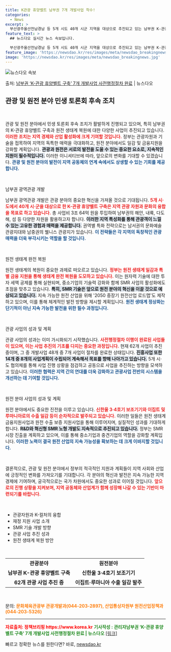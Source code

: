 ```yaml
---
title: K관광 휴양벨트 남부권 7개 개발사업 착수!
categories:
  - News
excerpt: >
  부산광주울산전남경남 등 5개 시도 40개 시군 지역을 대상으로 추진되고 있는 남부권 K-관광 휴양벨트 구축 …
feature_text: >
  ## 뉴스다오 실시간 뉴스 속보입니다.

  부산광주울산전남경남 등 5개 시도 40개 시군 지역을 대상으로 추진되고 있는 남부권 K-관광 휴양벨트 구축 …
feature_image: 'https://newsdao.kr/res/images/meta/newsdao_breakingnews.jpg'
image: 'https://newsdao.kr/res/images/meta/newsdao_breakingnews.jpg'
---
```


![뉴스다오 속보](https://newsdao.kr/res/images/meta/newsdao_breakingnews.jpg)

<p>출처: <a href="https://newsdao.kr/3587" rel="dofollow">남부권 ‘K-관광 휴양벨트 구축’ 7개 개발사업 사전행정절차 완료</a> | 뉴스다오</p>

<h2 data-ke-size="size26">관광 및 원전 분야 민생 토론회 후속 조치</h2>

<p data-ke-size="size16">&nbsp;</p> 

관광 및 원전 분야에서 민생 토론회 후속 조치가 활발하게 진행되고 있으며, 특히 남부권의 K-관광 휴양벨트 구축과 원전 생태계 복원에 대한 다양한 사업이 추진되고 있습니다. <b><span style="color: #ee2323;">이러한 조치는 지역 경제와 산업 활성화에 크게 기여할 것입니다.</span></b> 정부는 관광자원과 기술을 접목하여 지역의 독특한 매력을 극대화하고, 원전 분야에서도 일감 및 금융지원을 강화할 계획입니다. <b><span style="background-color: #21538527;">관광과 원전은 서로의 발전을 도울 수 있는 중요한 요소로, 지속적인 지원이 필수적입니다.</span></b> 이러한 이니셔티브에 따라, 앞으로의 변화를 기대할 수 있겠습니다. <b><span style="color: #1a5490;">관광 및 원전 분야의 발전이 지역 공동체의 연계 속에서도 상생할 수 있는 기회를 제공합니다.</span></b>

<p data-ke-size="size16">&nbsp;</p>

남부권 광역관광 개발

남부권 광역관광 개발은 관광 분야의 중요한 혁신을 가져올 것으로 기대됩니다. <b><span style="color: #ee2323;">5개 시·도에서 40개 시·군을 대상으로 한 K-관광 휴양벨트 구축은 지역 관광 자원과 문화의 융합을 목표로 하고 있습니다.</span></b> 총 사업비 3조 64억 원을 투입하여 남부권의 해안, 내륙, 다도해, 섬 등 다양한 자원을 활용하고자 합니다. <b><span style="background-color: #21538527;">이러한 지역 특성화를 통해 관광객이 느낄 수 있는 고유한 경험과 매력을 제공합니다.</span></b> 권역별 특화 전략으로는 남서권의 문화예술 관광지대와 남중권의 웰니스 관광지가 있습니다. <b><span style="color: #1a5490;">이 전략들은 각 지역의 독창적인 관광 매력을 더욱 부각시키는 역할을 할 것입니다.</span></b>

<p data-ke-size="size16">&nbsp;</p>

원전 생태계 완전 복원

원전 생태계의 복원이 중요한 과제로 떠오르고 있습니다. <b><span style="color: #ee2323;">정부는 원전 생태계 일감과 특별 금융 지원을 통해 생태계 완전 복원을 도모하고 있습니다.</span></b> 이는 원자력 기술에 대한 투자 세액 공제를 통해 실현되며, 중소기업의 기술력 강화와 함께 SMR 사업의 활성화에도 초점을 맞추고 있습니다. <b><span style="background-color: #21538527;">특히, SMR 기술은 앞으로 원전 분야의 혁신을 이끌 것으로 예상되고 있습니다.</span></b> 지속 가능한 원전 산업을 위해 '2050 중장기 원전산업 로드맵'도 제작하고 있으며, 이를 통해 체계적인 발전 방향을 제시할 계획입니다. <b><span style="color: #1a5490;">원전 생태계 정상화는 단기적이 아닌 지속 가능한 발전을 위한 필수 과정입니다.</span></b>

<p data-ke-size="size16">&nbsp;</p>

관광 사업의 성과 및 계획

관광 사업의 성과는 이미 가시화되기 시작했습니다. <b><span style="color: #ee2323;">사전행정절차 이행이 완료된 사업들이 있으며, 이는 사업 추진의 기초를 다지는 중요한 과정입니다.</span></b> 현재 62개 사업이 추진 중이며, 그 중 개발사업 48개 중 7개 사업이 절차를 완료한 상태입니다. <b><span style="background-color: #21538527;">진흥사업 또한 14개 중 8개의 사업계획이 수립되어 계속해서 목표를 향해 나아가고 있습니다.</span></b> 5개 시·도 협의체를 통해 사업 진행 상황을 점검하고 공동으로 사업을 추진하는 방향을 모색하고 있습니다. <b><span style="color: #1a5490;">이러한 협력은 지역 간의 연대를 더욱 강화하고 관광사업 전반의 시스템을 개선하는 데 기여할 것입니다.</span></b>

<p data-ke-size="size16">&nbsp;</p>

원전 분야 사업의 성과 및 계획

원전 분야에서도 중요한 진전을 이루고 있습니다. <b><span style="color: #ee2323;">신한울 3·4호기 보조기기와 이집트 및 루마니아로의 수출 일감 등이 순차적으로 발주되고 있습니다.</span></b> 이러한 일들은 원전 생태계 금융지원사업과 원전 수출 보증 지원사업을 통해 이루어지며, 실질적인 성과를 기대하게 합니다. <b><span style="background-color: #21538527;">R&D와 혁신형 SMR 노형 개발도 지속적으로 추진되고 있습니다.</span></b> 정부는 SMR 시장 진출을 계획하고 있으며, 이를 통해 중소기업과 중견기업의 역할을 강화할 계획입니다. <b><span style="color: #1a5490;">이러한 노력이 결국 원전 산업의 지속 가능성을 확보하는 데 크게 이바지할 것입니다.</span></b>

<p data-ke-size="size16">&nbsp;</p>

결론적으로, 관광 및 원전 분야에서 정부의 적극적인 지원과 계획들이 지역 사회와 산업에 긍정적인 변화를 가져오기를 기대합니다. 각 분야의 혁신과 발전은 지속 가능한 지역 경제에 기여하며, 궁극적으로는 국가 차원에서도 중요한 성과로 이어질 것입니다. <b><span style="color: #ee2323;">앞으로의 진행 상황을 지켜보며, 지역 공동체와 산업계가 함께 성장해 나갈 수 있는 기반이 마련되기를 바랍니다.</span></b>

<p data-ke-size="size16">&nbsp;</p>

<ul>
  <li>관광자원과 K-컬처의 융합</li>
  <li>재정 지원 사업 소개</li>
  <li>SMR 기술 개발 방향</li>
  <li>관광 사업 추진 성과</li>
  <li>원전 생태계 복원 방안</li>
</ul>

<p data-ke-size="size16">&nbsp;</p>
  
<table>
    <tr>
        <td style="text-align: center; height: 17px;"><b>관광분야</b></td>
        <td style="text-align: center; height: 17px;"><b>원전분야</b></td>
    </tr>
    <tr>
        <td style="text-align: center; height: 17px;"><b>남부권 K-관광 휴양벨트 구축</b></td>
        <td style="text-align: center; height: 17px;"><b>신한울 3·4호기 보조기기</b></td>
    </tr>
    <tr>
        <td style="text-align: center; height: 17px;"><b>62개 관광 사업 추진 중</b></td>
        <td style="text-align: center; height: 17px;"><b>이집트·루마니아 수출 일감 발주</b></td>
    </tr>
</table>

<p data-ke-size="size16">&nbsp;</p>

문의: <b><span style="color: #ff7f0e;">문화체육관광부 관광개발과(044-203-2897), 산업통상자원부 원전산업정책과(044-203-5326)</span></b>

<hr />
<b><span style="color: #ff0000;">자료출처: 정책브리핑 https://www.korea.kr</span></b>
<b><span style="color: #228B22;">기사작성 : 관리자남부권 ‘K-관광 휴양벨트 구축’ 7개 개발사업 사전행정절차 완료 | 뉴스다오</span></b> <a href="https://newsdao.kr/3587">[링크]</a> 

빠르고 정확한 뉴스를 원한다면? 바로, <a href="https://newsdao.kr" rel="dofollow">newsdao.kr</a>


